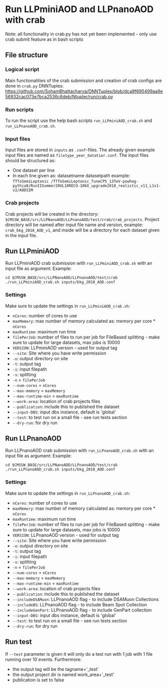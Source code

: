 # Run LLPminiAOD and LLPnanoAOD with crab #

Note: all functionality in crab.py has not yet been implemented - only use crab submit feature as in bash scripts

## File structure ##

### Logical script ###
Main functionalities of the crab submission and creation of crab configs are done in `crab.py` DNNTuples:
https://github.com/SohamBhattacharya/DNNTuples/blob/dca9f695499aa9e56932cac073e7bca2536c6deb/Ntupler/run/crab.py

### Run scripts ###
To run the script use the help bash scripts `run_LLPminiAOD_crab.sh` and `run_LLPnanoAOD_crab.sh`.

### Input files ###
Input files are stored in `inputs` as `.conf`-files. The already given example input files are named as `filetype_year_datatier.conf`.
The input files should be structured as:
- One dataset per line
- In each line given as: datasetname datasetpath
    example:
    `TTToSemiLeptonic /TTToSemiLeptonic_TuneCP5_13TeV-powheg-pythia8/RunIISummer20UL18RECO-106X_upgrade2018_realistic_v11_L1v1-v2/AODSIM`

### Crab projects ###
Crab projects will be created in the directory: `$CMSSW_BASE/src/LLPNanoAOD/LLPnanoAOD/test/crab/crab_projects`.
Project directory will be named after input file name and version, example: `crab_bkg_2018_AOD_v1`, and inside will be a directory for each dataset given in the input file.

## Run LLPminiAOD ##
Run LLPminiAOD crab submission with `run_LLPminiAOD_crab.sh` with an input file as argument:
Example:
```
cd $CMSSW_BASE/src/LLPNanoAOD/LLPnanoAOD/test/crab
./run_LLPminiAOD_crab.sh inputs/bkg_2018_AOD.conf
```
### Settings ####
Make sure to update the settings in `run_LLPminiAOD_crab.sh`:
- `nCores`: number of cores to use
- `maxMemory`: max number of memory calculated as: memory per core * `nCores`
- `maxRuntime`: maximum run time
- `filePerJob`: number of files to run per job for FileBased splitting - make sure to update for large datasets, max jobs is 10000
- `VERSION`: LLPminiAOD version - used for output tag
- `--site`: Site where you have write permission
- `-o`: output directory on site
- `-t`: output tag
- `-i`: input filepath
- `-s`: splitting
- `-n` = `filePerJob`
- `--num-cores` = `nCores`
- `--max-memory` = `maxMemory`
- `--max-runtime-min` = `maxRuntime`
- `--work-area`: location of crab projects files
- `--publication`: include this to published the dataset
- `--input-DBS`: input dbs instance, default is 'global'
- `--test`: to test run on a small file - see run tests section
- `--dry-run`: for dry run

## Run LLPnanoAOD ##
Run LLPnanoAOD crab submission with `run_LLPnanoAOD_crab.sh` with an input file as argument:
Example:
```
cd $CMSSW_BASE/src/LLPNanoAOD/LLPnanoAOD/test/crab
./run_LLPnanoAOD_crab.sh inputs/bkg_2018_AOD.conf
```
### Settings ####
Make sure to update the settings in `run_LLPnanoAOD_crab.sh`:
- `nCores`: number of cores to use
- `maxMemory`: max number of memory calculated as: memory per core * `nCores`
- `maxRuntime`: maximum run time
- `filePerJob`: number of files to run per job for FileBased splitting - make sure to update for large datasets, max jobs is 10000
- `VERSION`: LLPnanoAOD version - used for output tag
- `--site`: Site where you have write permission
- `-o`: output directory on site
- `-t`: output tag
- `-i`: input filepath
- `-s`: splitting
- `-n` = `filePerJob`
- `--num-cores` = `nCores`
- `--max-memory` = `maxMemory`
- `--max-runtime-min` = `maxRuntime`
- `--work-area`: location of crab projects files
- `--publication`: include this to published the dataset
- `--includeDSAMuon`: LLPnanoAOD flag - to include DSAMuon Collections
- `--includeBS`: LLPnanoAOD flag - to include Beam Spot Collection
- `--includeGenPart`: LLPnanoAOD flag - to include GenPart collection
- `--input-DBS`: input dbs instance, default is 'global'
- `--test`: to test run on a small file - see run tests section
- `--dry-run`: for dry run

## Run test ##
If `--test` parameter is given it will only do a test run with 1 job with 1 file running over 10 events. Furthermore:
- the output tag will be the tagname+'_test'
- the output project dir is named work_area+'_test'
- publication is set to false
